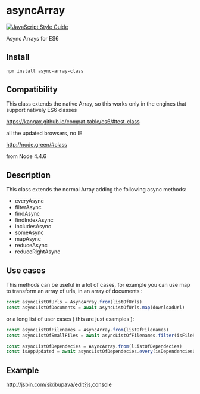 # asyncArray

[![JavaScript Style Guide](https://img.shields.io/badge/code%20style-standard-brightgreen.svg)](http://standardjs.com/)

Async Arrays for ES6

## Install

```bash
npm install async-array-class
```

## Compatibility

This class extends the native Array, so this works only in the engines that support natively ES6 classes

https://kangax.github.io/compat-table/es6/#test-class

all the updated browsers, no IE

http://node.green/#class

from Node 4.4.6

## Description

This class extends the normal Array adding the following async methods:
- everyAsync
- filterAsync
- findAsync
- findIndexAsync
- includesAsync
- someAsync
- mapAsync
- reduceAsync
- reduceRightAsync

## Use cases

This methods can be useful in a lot of cases, for example you can use map to transform an array of urls, in an array of documents :
```js
const asyncListOfUrls = AsyncArray.from(listOfUrls)
const asyncListOfDocuments = await asyncListOfUrls.map(downloadUrl)
```

or a long list of user cases ( this are just examples ):

```js
const asyncListOfFilenames = AsyncArray.from(listOfFilenames)
const asyncListOfSmallFiles = await asyncListOfFilenames.filter(isFileSmallerThan300KB)

```


```js
const asyncListOfDependecies = AsyncArray.from(lListOfDependecies)
const isAppUpdated = await asyncListOfDependecies.every(isDependenciesUpdated)

```

## Example

http://jsbin.com/sixibupava/edit?js,console
